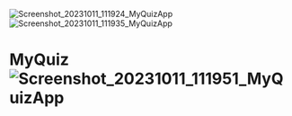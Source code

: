 
![Screenshot_20231011_111924_MyQuizApp](https://github.com/celenaaponce/MyQuiz/assets/138083273/0eec7f1f-066d-4e4e-b8fc-845b32b1f845)
![Screenshot_20231011_111935_MyQuizApp](https://github.com/celenaaponce/MyQuiz/assets/138083273/519a0015-0494-43c3-b59e-87a1207ee680)
# MyQuiz![Screenshot_20231011_111951_MyQuizApp](https://github.com/celenaaponce/MyQuiz/assets/138083273/f21392c4-d836-416e-8992-7ffd93511240)
